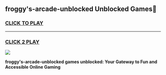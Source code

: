 
## froggy's-arcade-unblocked Unblocked Games👋
<h3>
<a href="https://news.freeplayer.one?title=froggy's-arcade-unblocked&ref=16F">CLICK TO PLAY</a></h3>
<hr>

<h3>
<a href="https://news.freeplayer.one?title=froggy's-arcade-unblocked&ref=16F">CLICK 2 PLAY</a>
  
</h3>

<a href="https://news.freeplayer.one?title=froggy's-arcade-unblocked&ref=16F/"><img src="https://clearcache.store/games.png"></a>


**froggy's-arcade-unblocked games unblocked: Your Gateway to Fun and Accessible Online Gaming**
